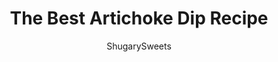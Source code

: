 ---
layout: ../../layouts/MarkdownPostLayout.astro
title: The Best Artichoke Dip Recipe
author: ShugarySweets
pubDate: 2019-01-15
description: "Creamy, warm Artichoke Dip made with garlic, lemon, mozzarella cheese and loads of artichokes! This dip goes fast, so be sure to scoop yourself some before its gone!"
image_url: https://www.shugarysweets.com/wp-content/uploads/2016/02/artichoke-dip-facebook.jpg
tags: ["Appetizers","American"]
calories: 304
protein: 7
carbohydrates: 4
fats: 29
fiber: 0
ingredients: ["1 can (14 ounce) artichoke hearts, drained","1 cup mayonnaise","8 ounce cream cheese, softened","2 cups shredded mozzarella cheese","4 cloves garlic, pressed","1 teaspoon lemon zest","1/4 teaspoon kosher salt","1/8 teaspoon black pepper","1/2 cup parmesan cheese, divided"]
serves: 10
time: "35 minutes"
prepTime: "5 minutes"
instructions: ["Preheat oven to 350°F.","Chop artichoke hearts into small, diced pieces. In a mixing bowl, combine artichokes, mayonnaise, cream cheese, mozzarella, garlic, lemon zest, salt and pepper, and 1/4 cup parmesan cheese.","Once everything is well blended, spread in an 8-inch baking dish (or a 10 inch cast iron skillet). Sprinkle remaining 1/4 cup parmesan cheese over top of dip.","Bake for 25-30 minutes, until bubbly and browned. ENJOY."]
nutrition: ["304 calories","4 grams carbohydrates","48 milligrams cholesterol","29 grams fat","0 grams fiber","7 grams protein","10 grams saturated fat","450 milligrams sodium","1 grams sugar","0 grams trans fat","17 grams unsaturated fat"]
---